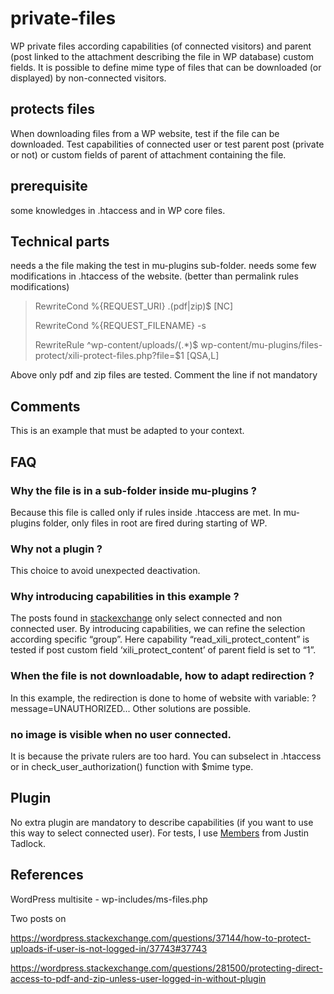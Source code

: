 # private-files
WP private files according capabilities (of connected visitors) and parent (post linked to the attachment describing the file in WP database) custom fields. It is possible to define mime type of files that can be downloaded (or displayed) by non-connected visitors.

## protects files
When downloading files from a WP website, test if the file can be downloaded. Test capabilities of connected user or test parent post (private or not) or custom fields of parent of attachment containing the file.

## prerequisite
some knowledges in .htaccess and in WP core files.


## Technical parts

needs a the file making the test in mu-plugins sub-folder.
needs some few modifications in .htaccess of the website. (better than permalink rules modifications)



> RewriteCond %{REQUEST_URI} \.(pdf|zip)$ [NC]
> 
> RewriteCond %{REQUEST_FILENAME} -s
> 
> RewriteRule ^wp-content/uploads/(.*)$ wp-content/mu-plugins/files-protect/xili-protect-files.php?file=$1 [QSA,L]



Above only pdf and zip files are tested. Comment the line if not mandatory

## Comments
This is an example that must be adapted to your context.
## FAQ
### Why the file is in a sub-folder inside mu-plugins ?
Because this file is called only if rules inside .htaccess are met. In mu-plugins folder, only files in root are fired during starting of WP.
### Why not a plugin ?
This choice to avoid unexpected deactivation.
### Why introducing capabilities in this example ?
The posts found in [stackexchange](https://wordpress.stackexchange.com) only select connected and non connected user.
By introducing capabilities, we can refine the selection according specific “group”.
Here capability “read_xili_protect_content” is tested if post custom field ‘xili_protect_content’ of parent field is set to “1”.

### When the file is not downloadable, how to adapt redirection ?
In this example, the redirection is done to home of website with variable: ?message=UNAUTHORIZED... Other solutions are possible.

### no image is visible when no user connected.
It is because the private rulers are too hard. You can subselect in .htaccess or in check_user_authorization() function with $mime type.

## Plugin
No extra plugin are mandatory to describe capabilities (if you want to use this way to select connected user). For tests, I use [Members](https://wordpress.org/plugins/members/) from Justin Tadlock.

## References
WordPress multisite - wp-includes/ms-files.php

Two posts on 

https://wordpress.stackexchange.com/questions/37144/how-to-protect-uploads-if-user-is-not-logged-in/37743#37743

https://wordpress.stackexchange.com/questions/281500/protecting-direct-access-to-pdf-and-zip-unless-user-logged-in-without-plugin
